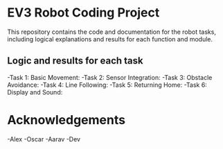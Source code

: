 # EV3 Robot Coding Project
This repository contains the code and documentation for the robot tasks, including logical explanations and results for each function and module.
## Logic and results for each task
-Task 1: Basic Movement:
-Task 2: Sensor Integration:
-Task 3: Obstacle Avoidance:
-Task 4: Line Following:
-Task 5: Returning Home:
-Task 6: Display and Sound:
# Acknowledgements
-Alex
-Oscar
-Aarav
-Dev
